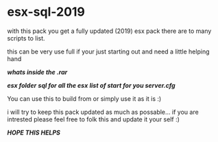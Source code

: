 # esx-sql-2019

with this pack you get a fully updated  (2019) esx pack there are to many scripts to list.

this can be very use full if your just starting out and need a little helping hand 

***whats inside the .rar***


***esx folder***
***sql for all the esx*** 
***list of start for you server.cfg***

You can use this to build from or simply use it as it is  :)  

i will try to keep this pack updated as much as possable... if you are intrested please feel free to folk this and update it your self  :) 

***HOPE THIS HELPS***
